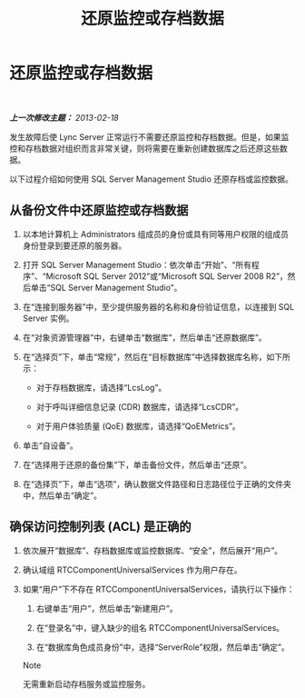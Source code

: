﻿---
title: 还原监控或存档数据
TOCTitle: 还原监控或存档数据
ms:assetid: 60118526-13bb-4b03-803e-6ffae219d436
ms:mtpsurl: https://technet.microsoft.com/zh-cn/library/Hh202175(v=OCS.15)
ms:contentKeyID: 52061030
ms.date: 05/19/2016
mtps_version: v=OCS.15
ms.translationtype: HT
---

# 还原监控或存档数据

 

_**上一次修改主题：** 2013-02-18_

发生故障后使 Lync Server 正常运行不需要还原监控和存档数据。但是，如果监控和存档数据对组织而言非常关键，则将需要在重新创建数据库之后还原这些数据。

以下过程介绍如何使用 SQL Server Management Studio 还原存档或监控数据。

## 从备份文件中还原监控或存档数据

1.  以本地计算机上 Administrators 组成员的身份或具有同等用户权限的组成员身份登录到要还原的服务器。

2.  打开 SQL Server Management Studio：依次单击“开始”、“所有程序”、“Microsoft SQL Server 2012”或“Microsoft SQL Server 2008 R2”，然后单击“SQL Server Management Studio”。

3.  在“连接到服务器”中，至少提供服务器的名称和身份验证信息，以连接到 SQL Server 实例。

4.  在“对象资源管理器”中，右键单击“数据库”，然后单击“还原数据库”。

5.  在“选择页”下，单击“常规”，然后在“目标数据库”中选择数据库名称，如下所示：
    
      - 对于存档数据库，请选择“LcsLog”。
    
      - 对于呼叫详细信息记录 (CDR) 数据库，请选择“LcsCDR”。
    
      - 对于用户体验质量 (QoE) 数据库，请选择“QoEMetrics”。

6.  单击“自设备”。

7.  在“选择用于还原的备份集”下，单击备份文件，然后单击“还原”。

8.  在“选择页”下，单击“选项”，确认数据文件路径和日志路径位于正确的文件夹中，然后单击“确定”。

## 确保访问控制列表 (ACL) 是正确的

1.  依次展开“数据库”、存档数据库或监控数据库、“安全”，然后展开“用户”。

2.  确认域组 RTCComponentUniversalServices 作为用户存在。

3.  如果“用户”下不存在 RTCComponentUniversalServices，请执行以下操作：
    
    1.  右键单击“用户”，然后单击“新建用户”。
    
    2.  在“登录名”中，键入缺少的组名 RTCComponentUniversalServices。
    
    3.  在“数据库角色成员身份”中，选择“ServerRole”权限，然后单击“确定”。
    
    > [!NOTE]  
	> 无需重新启动存档服务或监控服务。
    

